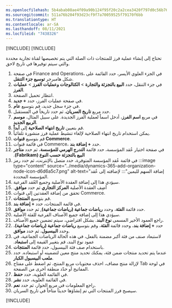 ```yaml
---
ms.openlocfilehash: 5b4abab08ae4f09a90b124f95f20c2a2cea3420f797d0c56b76d60493c0b52ee
ms.sourcegitcommit: 511a76b204f93d23cf9f7a70059525f79170f6bb
ms.translationtype: HT
ms.contentlocale: ar-SA
ms.lasthandoff: 08/11/2021
ms.locfileid: "7438326"
---
```

[!INCLUDE[](../../../includes/unit-banner.md)]
[!INCLUDE[](../../../includes/accessing-labs.md)]

تحتاج إلى إنشاء عملية فرز للمنتجات ذات الصلة التي يتم تخصيصها لقناة تجارية محددة والتي سيتم توفيرها في تاريخ لاحق.

1.  في صفحة Finance and Operations، في الجزء العلوي الأيسر، حدد القائمة على شكل هامبرجر **توسيع جزء التنقل**.
2.  في جزء التنقل، حدد **البيع بالتجزئة والتجارة** &gt; **الكتالوجات وعمليات الفرز** &gt; **عمليات الفرز**.
3.  انتظار تحميل الصفحة.
4.  في صفحة عمليات الفرز، حدد **+ جديد**.
5.  في جزء سجل جديد، قم بتوسيع **عام**.
6.  حدد مربع **تاريخ السريان**، ثم حدد تاريخاً في المستقبل.
7.  في مربع **اسم الفرز**، أدخل اسماً لعملية الفرز الجديدة. على سبيل المثال، **موسم الربيع الجديد**.
8.  قم بتعيين **تاريخ انتهاء الصلاحية** إلى **أبداً**.
9.  يمكن استخدام تاريخ انتهاء الصلاحية لإلغاء تنشيط عملية فرز منشورة تلقائياً.
10. قم بتوسيع **قنوات Commerce‬**.
11. في قائمة قنوات Commerce، حدد **+ إضافة بند**.
12. في صفحة اختيار عُقد المؤسسة، حدد قائمة **‏‫التدرج الهرمي للمؤسسة**، ثم حدد **متاجر البيع بالتجزئة حسب النوع (Fabrikam)**.
13. في قائمة عُقد المؤسسة المتوفرة، حدد متصل بالإنترنت، ثم حدد رمز :::image type="content" source="../media/dynamics-365-add-organization-node-icon-d6d6a5c7.png" alt-text="إضافة السهم لليمين":::
     لإضافته إلى عُقد المؤسسة المحددة.
14. سيؤدي هذا إلى إضافة العقدة الأصلية وجميع العُقد الفرعية.
15. ‏‫أضِف العقدة الأصلية **المركز التجاري** ثم حدد **موافق**.
16. تحقق من إضافة العقدتين إلى قنوات Commerce.
17. قم بتوسيع **المنتجات**.
18. في قائمة المنتجات، حدد **+ ‏‫إضافة بند‬**.
19. حدد قائمة **الفئة**، وحدد **رياضات جماعية (رياضات جماعية)**, ثم حدد **موافق**.
20. سيؤدي هذا إلى إضافة جميع الأصناف الفرعية للفئة الأصلية‬.
21. راجع العمود الأخير المسمى **نوع البند**. بشكل افتراضي، سيتم تضمين جميع الأصناف.
22. حدد **+ إضافة بند**، وحدد قائمة **الفئة**، وقم بتوسيع **رياضات جماعية (رياضات جماعية)**، وحدد **البيسبول‬**، ثم حدد **موافق**.
23. لاستبعاد صنف من فئة أكبر مضمنة بالفعل، في هذه الحالة الرياضات الجماعية، في عمود نوع البند، قم بتغيير القيمة إلى **استبعاد‬‏‫**.
24. باستخدام صف فئة البيسبول، حدد قائمة **المنتجات**.
25. عندما يتم تحديد منتجات ضمن فئة، يمكنك تحديد منتج معين لتضمينه أو استبعاده. حدد **ملعب البيسبول الكبار**.
26. لإزالة منتج مضاف، احذف محتويات مربع المنتج، ثم اضغط على مفتاح Tab في لوحة المفاتيح أو حدّد منطقة أخرى من الصفحة.
27. في القائمة العلوية، حدد **حفظ**.
28. في القائمة العلوية، حدد **نشر**.
29. راجع المعلومات في مربع الحوار، ثم حدد **نعم**.
30. سيصبح فرز المنتجات التي تم إنشاؤها حديثاً متاحاً في تاريخ السريان.

[!INCLUDE[](../../../includes/standalone-lab-end.md)]
